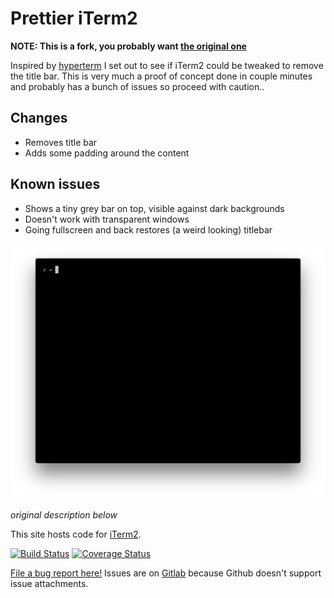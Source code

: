 # Prettier iTerm2

**NOTE: This is a fork, you probably want [the original one](https://github.com/gnachman/iTerm2)**

Inspired by [hyperterm](https://github.com/zeit/hyperterm) I set out to see if iTerm2 could be tweaked to remove the title bar. This is very much a proof of concept done in couple minutes and probably has a bunch of issues so proceed with caution..

## Changes

- Removes title bar
- Adds some padding around the content

## Known issues

- Shows a tiny grey bar on top, visible against dark backgrounds
- Doesn't work with transparent windows
- Going fullscreen and back restores (a weird looking) titlebar

![Screenshot](screenshot.png)

_original description below_

This site hosts code for <a href="https://iterm2.com">iTerm2</a>.

[![Build Status](https://travis-ci.org/gnachman/iTerm2.svg?branch=master)](https://travis-ci.org/gnachman/iTerm2)
[![Coverage Status](https://coveralls.io/repos/github/gnachman/iTerm2/badge.svg?branch=master)](https://coveralls.io/github/gnachman/iTerm2?branch=master)

<a href="https://iterm2.com/bugs">File a bug report here!</a> Issues are on <a href="https://gitlab.com/gnachman/iterm2/issues">Gitlab</a> because Github doesn't support issue attachments.

